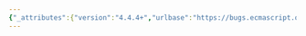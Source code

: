 ```yaml
---
{"_attributes":{"version":"4.4.4+","urlbase":"https://bugs.ecmascript.org/","maintainer":"dherman@mozilla.com"},"bug":{"bug_id":1554,"creation_ts":"2013-06-08 16:12:00 -0700","short_desc":"15.19.3.3.2 GeneratorFunction.prototype.prototype says \"Function.prototype.prototype\"","delta_ts":"2013-07-15 17:03:50 -0700","product":"Draft for 6th Edition","component":"technical issue","version":"Rev 15: May 14, 2013 Draft","rep_platform":"All","op_sys":"All","bug_status":"RESOLVED","resolution":"FIXED","priority":"Normal","bug_severity":"enhancement","everconfirmed":true,"reporter":{"uid":"waldron.rick","name":"Rick Waldron"},"assigned_to":{"uid":"allen","name":"Allen Wirfs-Brock"},"long_desc":[{"commentid":4160,"comment_count":0,"who":{"uid":"waldron.rick","name":"Rick Waldron"},"bug_when":"2013-06-08 16:12:25 -0700","thetext":"15.19.3.3.2 GeneratorFunction.prototype.prototype\n\nChange the following sentence:\n\n\"The value of Function.prototype.prototype is the %GeneratorPrototype.\"\n => \n\n\"The value of GeneratorFunction.prototype.prototype is the %GeneratorPrototype%.\"\n\n\n1. GeneratorFunction\n2. the trailing %"},{"commentid":4243,"comment_count":1,"who":{"uid":"allen","name":"Allen Wirfs-Brock"},"bug_when":"2013-06-18 10:25:44 -0700","thetext":"fixed in rev 17 editor's draft"},{"commentid":4450,"comment_count":2,"who":{"uid":"allen","name":"Allen Wirfs-Brock"},"bug_when":"2013-07-15 17:03:50 -0700","thetext":"fixed in rev16 draft.  July 15, 2013"}]}}
---
```

